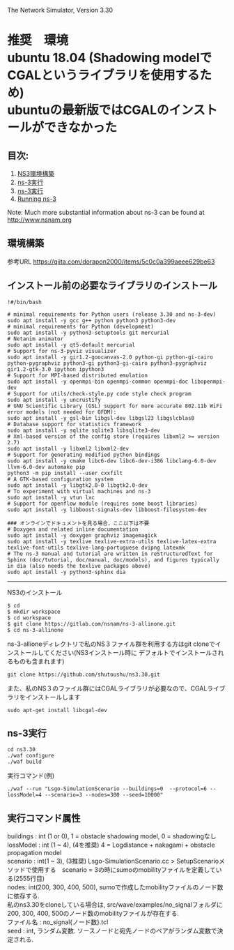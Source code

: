 
The Network Simulator, Version 3.30

推奨　環境  
ubuntu 18.04 (Shadowing modelでCGALというライブラリを使用するため)  
ubuntuの最新版ではCGALのインストールができなかった  
================================

## 目次:

1) [NS3環境構築](#環境構築)
2) [ns-3実行](#ns-3実行)
3) [ns-3実行](#実行コマンド属性)
4) [Running ns-3](#running-ns3)

Note:  Much more substantial information about ns-3 can be found at
http://www.nsnam.org

## 環境構築

参考URL
https://qiita.com/dorapon2000/items/5c0c0a399aeee629be63

インストール前の必要なライブラリのインストール
-------------------------------------------------------------------
```
!#/bin/bash

# minimal requirements for Python users (release 3.30 and ns-3-dev)
sudo apt install -y gcc g++ python python3 python3-dev
# minimal requirements for Python (development)
sudo apt install -y python3-setuptools git mercurial
# Netanim animator
sudo apt install -y qt5-default mercurial
# Support for ns-3-pyviz visualizer
sudo apt install -y gir1.2-goocanvas-2.0 python-gi python-gi-cairo python-pygraphviz python3-gi python3-gi-cairo python3-pygraphviz gir1.2-gtk-3.0 ipython ipython3  
# Support for MPI-based distributed emulation
sudo apt install -y openmpi-bin openmpi-common openmpi-doc libopenmpi-dev
# Support for utils/check-style.py code style check program
sudo apt install -y uncrustify
# GNU Scientific Library (GSL) support for more accurate 802.11b WiFi error models (not needed for OFDM):
sudo apt install -y gsl-bin libgsl-dev libgsl23 libgslcblas0
# Database support for statistics framework
sudo apt install -y sqlite sqlite3 libsqlite3-dev
# Xml-based version of the config store (requires libxml2 >= version 2.7)
sudo apt install -y libxml2 libxml2-dev
# Support for generating modified python bindings
sudo apt install -y cmake libc6-dev libc6-dev-i386 libclang-6.0-dev llvm-6.0-dev automake pip
python3 -m pip install --user cxxfilt
# A GTK-based configuration system
sudo apt install -y libgtk2.0-0 libgtk2.0-dev
# To experiment with virtual machines and ns-3
sudo apt install -y vtun lxc
# Support for openflow module (requires some boost libraries)
sudo apt install -y libboost-signals-dev libboost-filesystem-dev

### オンラインでドキュメントを見る場合，ここ以下は不要
# Doxygen and related inline documentation
sudo apt install -y doxygen graphviz imagemagick
sudo apt install -y texlive texlive-extra-utils texlive-latex-extra texlive-font-utils texlive-lang-portuguese dvipng latexmk
# The ns-3 manual and tutorial are written in reStructuredText for Sphinx (doc/tutorial, doc/manual, doc/models), and figures typically in dia (also needs the texlive packages above)
sudo apt install -y python3-sphinx dia
```
---------------------------------------------------------------------------------------------

NS3のインストール 
```
$ cd  
$ mkdir workspace  
$ cd workspace  
$ git clone https://gitlab.com/nsnam/ns-3-allinone.git  
$ cd ns-3-allinone 
```

ns-3-allioneディレクトリで私のNS３ファイル群を利用する方はgit cloneでインストールしてください(NS3インストール時に
デフォルトでインストールされるものも含まれます)  
```
git clone https://github.com/shutoushu/ns3.30.git  
```

また、私のNS３のファイル群にはCGALライブラリが必要なので、CGALライブラリをインストールします  
```
sudo apt-get install libcgal-dev  
```




## ns-3実行
```
cd ns3.30
./waf configure  
./waf build  
```

実行コマンド(例)  
```
./waf --run "Lsgo-SimulationScenario --buildings=0  --protocol=6 --lossModel=4 --scenario=3 --nodes=300 --seed=10000" 
```

## 実行コマンド属性
buildings : int (1 or 0),   1 = obstacle shadowing model, 0 = shadowingなし  
lossModel : int (1 ~ 4),   (4を推奨)     4 = Logdistance + nakagami + obstacle propagation model  
scenario : int(1 ~ 3), (3推奨)   Lsgo-SimulationScenario.cc  > SetupScenarioメソッドで使用する　scenario = 3の時にsumoのmobilityファイルを定義している(2555行目)  
nodes: int(200, 300, 400, 500), sumoで作成したmobilityファイルのノード数に依存する.  
私のns3.30をcloneしている場合は, src/wave/examples/no_signalフォルダに200, 300, 400, 500のノード数のmobilityファイルが存在する.   
ファイル名 : no_signal{ノード数}.tcl    
seed : int, ランダム変数. ソースノードと宛先ノードのペアがランダム変数で決定される.









